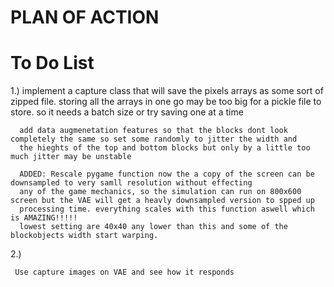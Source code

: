 # PLAN OF ACTION

# To Do List 

  1.) implement a capture class that will save the pixels arrays as some sort of zipped file. 
      storing all the arrays in one go may be too big for a pickle file to store. so it needs a batch size or try saving one at a time
      
      add data augmenetation features so that the blocks dont look completely the same so set some randomly to jitter the width and
      the hieghts of the top and bottom blocks but only by a little too much jitter may be unstable
      
      ADDED: Rescale pygame function now the a copy of the screen can be downsampled to very samll resolution without effecting
      any of the game mechanics, so the simulation can run on 800x600 screen but the VAE will get a heavly downsampled version to spped up
      processing time. everything scales with this function aswell which is AMAZING!!!!!  
      lowest setting are 40x40 any lower than this and some of the blockobjects width start warping. 
      
 2.)
 
     Use capture images on VAE and see how it responds 
